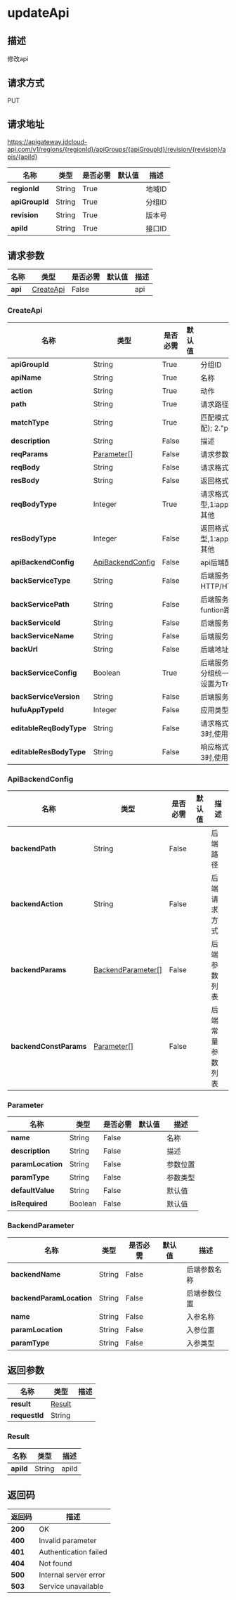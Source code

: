 # updateApi


## 描述
修改api

## 请求方式
PUT

## 请求地址
https://apigateway.jdcloud-api.com/v1/regions/{regionId}/apiGroups/{apiGroupId}/revision/{revision}/apis/{apiId}

|名称|类型|是否必需|默认值|描述|
|---|---|---|---|---|
|**regionId**|String|True| |地域ID|
|**apiGroupId**|String|True| |分组ID|
|**revision**|String|True| |版本号|
|**apiId**|String|True| |接口ID|

## 请求参数
|名称|类型|是否必需|默认值|描述|
|---|---|---|---|---|
|**api**|[CreateApi](updateapi#createapi)|False| |api|

### <div id="createapi">CreateApi</div>
|名称|类型|是否必需|默认值|描述|
|---|---|---|---|---|
|**apiGroupId**|String|True| |分组ID|
|**apiName**|String|True| |名称|
|**action**|String|True| |动作|
|**path**|String|True| |请求路径|
|**matchType**|String|True| |匹配模式：1."absolute"(绝对匹配); 2."prefix"（前缀匹配）;|
|**description**|String|False| |描述|
|**reqParams**|[Parameter[]](updateapi#parameter)|False| |请求参数列表|
|**reqBody**|String|False| |请求格式|
|**resBody**|String|False| |返回格式|
|**reqBodyType**|Integer|True| |请求格式类型,1:application/json,2:text/xml,3:其他|
|**resBodyType**|Integer|False| |返回格式类型,1:application/json,2:text/xml,3:其他|
|**apiBackendConfig**|[ApiBackendConfig](updateapi#apibackendconfig)|False| |api后端配置|
|**backServiceType**|String|False| |后端服务类型，如HTTP/HTTPS,mock,funcion等|
|**backServicePath**|String|False| |后端服务地址，如后端服务地址，funtion路径等|
|**backServiceId**|String|False| |后端服务ID，如函数ID等|
|**backServiceName**|String|False| |后端服务名称，如函数名称|
|**backUrl**|String|False| |后端地址|
|**backServiceConfig**|Boolean|True| |后端服务配置，为true时，采用与分组统一的配置，初始创建api时请设置为True。|
|**backServiceVersion**|String|False| |后端服务版本，如函数版本名称|
|**hufuAppTypeId**|Integer|False| |应用类型ID,云鼎业务线专用|
|**editableReqBodyType**|String|False| |请求格式类型,当reqBodyType等于3时,使用该请求格式类型|
|**editableResBodyType**|String|False| |响应格式类型,当resBodyType等于3时,使用该响应格式类型|
### <div id="apibackendconfig">ApiBackendConfig</div>
|名称|类型|是否必需|默认值|描述|
|---|---|---|---|---|
|**backendPath**|String|False| |后端路径|
|**backendAction**|String|False| |后端请求方式|
|**backendParams**|[BackendParameter[]](updateapi#backendparameter)|False| |后端参数列表|
|**backendConstParams**|[Parameter[]](updateapi#parameter)|False| |后端常量参数列表|
### <div id="parameter">Parameter</div>
|名称|类型|是否必需|默认值|描述|
|---|---|---|---|---|
|**name**|String|False| |名称|
|**description**|String|False| |描述|
|**paramLocation**|String|False| |参数位置|
|**paramType**|String|False| |参数类型|
|**defaultValue**|String|False| |默认值|
|**isRequired**|Boolean|False| |默认值|
### <div id="backendparameter">BackendParameter</div>
|名称|类型|是否必需|默认值|描述|
|---|---|---|---|---|
|**backendName**|String|False| |后端参数名称|
|**backendParamLocation**|String|False| |后端参数位置|
|**name**|String|False| |入参名称|
|**paramLocation**|String|False| |入参位置|
|**paramType**|String|False| |入参类型|

## 返回参数
|名称|类型|描述|
|---|---|---|
|**result**|[Result](updateapi#result)| |
|**requestId**|String| |

### <div id="result">Result</div>
|名称|类型|描述|
|---|---|---|
|**apiId**|String|apiId|

## 返回码
|返回码|描述|
|---|---|
|**200**|OK|
|**400**|Invalid parameter|
|**401**|Authentication failed|
|**404**|Not found|
|**500**|Internal server error|
|**503**|Service unavailable|
